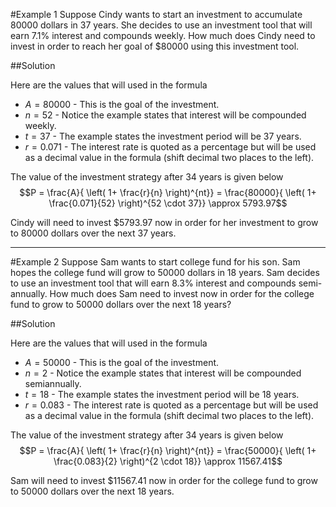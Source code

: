 #Example 1
Suppose Cindy wants to start an investment to accumulate 80000 dollars in 37 years.  She decides to use an investment tool that will earn 7.1% interest and compounds weekly.   How much does Cindy need to invest in order to reach her goal of $80000 using this investment tool.

##Solution

Here are the values that will used in the formula

*  $A = 80000$  - This is the goal of the investment.
*  $n = 52$ - Notice the example states that interest will be compounded weekly.
*  $t = 37$ - The example states the investment period will be 37 years.
*  $r = 0.071$ - The interest rate is quoted as a percentage but will be used as a decimal value in the formula (shift decimal two places to the left).

The value of the investment strategy after 34 years is given below
$$P = \frac{A}{ \left( 1+ \frac{r}{n} \right)^{nt}} = \frac{80000}{ \left( 1+ \frac{0.071}{52} \right)^{52 \cdot 37}} \approx  5793.97$$

Cindy will need to invest $5793.97 now in order for her investment to grow to 80000 dollars over the next 37 years.

***

#Example 2
Suppose Sam wants to start college fund for his son.  Sam hopes the college fund will grow to  50000 dollars in 18 years.  Sam decides to use an investment tool that will earn 8.3% interest and compounds semi-annually.   How much does Sam need to invest now in order for the college fund to grow to 50000 dollars over the next 18 years?

##Solution

Here are the values that will used in the formula

*  $A = 50000$  - This is the goal of the investment.
*  $n = 2$ - Notice the example states that interest will be compounded semiannually.
*  $t = 18$ - The example states the investment period will be 18 years.
*  $r = 0.083$ - The interest rate is quoted as a percentage but will be used as a decimal value in the formula (shift decimal two places to the left).

The value of the investment strategy after 34 years is given below
$$P = \frac{A}{ \left( 1+ \frac{r}{n} \right)^{nt}} = \frac{50000}{ \left( 1+ \frac{0.083}{2} \right)^{2 \cdot 18}} \approx  11567.41$$

Sam will need to invest $11567.41 now in order for the college fund to grow to 50000 dollars over the next 18 years.
